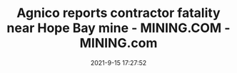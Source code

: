 ---
"title": "Agnico reports contractor fatality near Hope Bay mine - MINING.COM - MINING.com"
"date": "2021-9-15 17:27:52"
"feed_name": "GOOGLENEWSMINING"
"feed_website": "https://news.google.com/search?q=mining%2Bincident&hl=en-US&gl=US&ceid=US:en"
"feed_rss": "https://news.google.com/rss/search?q=mining%2Bincident&hl=en-US&gl=US&ceid=US:en"
"link": "https://www.mining.com/agnico-reports-contractor-fatality-near-hope-bay-mine/"
"file": "_posts/2021-1-1-9515babc8a8f0fcd0609d9209a9e93d9d11c8575.md"
"accident": "1"
"drilling": "1"
---